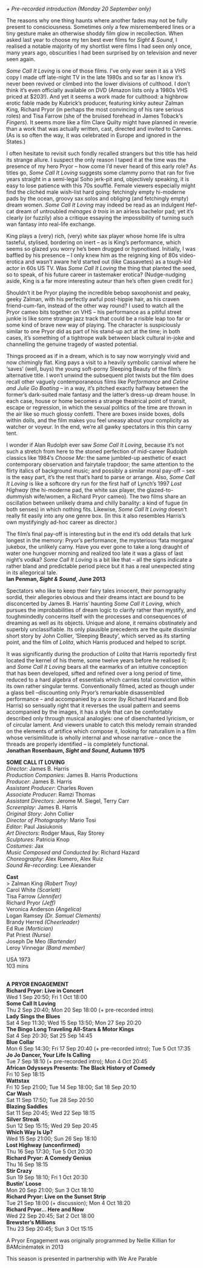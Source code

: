 

_+ Pre-recorded introduction (Monday 20 September only)_

The reasons why one thing haunts where another fades may not be fully present to consciousness. Sometimes only a few misremembered lines or a tiny gesture make an otherwise shoddy film glow in recollection. When asked last year to choose my ten best ever films for _Sight & Sound_, I realised a notable majority of my shortlist were films I had seen only once, many years ago, obscurities I had been surprised by on television and never seen again.

_Some Call It Loving_ is one of those films. I’ve only ever seen it as a VHS copy I made off late-night TV in the late 1980s and so far as I know it’s never been revived or climbed into the lower divisions of culthood. I don’t think it’s even officially available on DVD (Amazon lists only a 1980s VHS priced at $203!). And yet it seems a work made for culthood: a highbrow erotic fable made by Kubrick’s producer, featuring kinky auteur Zalman King, Richard Pryor (in perhaps the most convincing of his rare serious roles) and Tisa Farrow (she of the bruised forehead in James Toback’s _Fingers_). It seems more like a film Clare Quilty might have planned in reverie than a work that was actually written, cast, directed and invited to Cannes. (As is so often the way, it was celebrated in Europe and ignored in the States.)

I often hesitate to revisit such fondly recalled strangers but this title has held its strange allure. I suspect the only reason I taped it at the time was the presence of my hero Pryor – how come I’d never heard of this early role? As titles go, _Some Call It Loving_ suggests some clammy porno that ran for five years straight in a semi-legal Soho jerk-pit and, objectively speaking, it is easy to lose patience with this 70s soufflé. Female viewers especially might find the clichéd male wish-list hard going: fetchingly empty hi-moderne pads by the ocean, groovy sax solos and obliging (and fetchingly empty) dream women. _Some Call It Loving_ may indeed be read as an indulgent Hef-cat dream of untroubled _ménages à trois_ in an airless bachelor pad; yet it’s clearly (or fuzzily) also a critique essaying the impossibility of turning such wan fantasy into real-life exchange.

King plays a (very) rich, (very) white sax player whose home life is ultra tasteful, stylised, bordering on inert – as is King’s performance, which seems so glazed you worry he’s been drugged or hypnotised. Initially, I was baffled by his presence – I only knew him as the reigning king of 80s video-erotica and wasn’t aware he’d started out (like Cassavetes) as a tough-kid actor in 60s US TV. Was _Some Call It Loving_ the thing that planted the seed, so to speak, of his future career in tastemaker erotica? (Nudge-nudging aside, King is a far more interesting auteur than he’s often given credit for.)

Shouldn’t it be Pryor playing the incredible bebop saxophonist and peaky, geeky Zalman, with his perfectly awful post-hippie hair, as his craven friend-cum-fan, instead of the other way round? I used to watch all the Pryor cameo bits together on VHS – his performance as a pitiful street junkie is like some strange jazz track that could be a risible leap too far or some kind of brave new way of playing. The character is suspiciously similar to one Pryor did as part of his stand-up act at the time; in both cases, it’s something of a tightrope walk between black cultural in-joke and channelling the genuine tragedy of wasted potential.

Things proceed as if in a dream, which is to say now worryingly vivid and now chimingly flat. King pays a visit to a heavily symbolic carnival where he ‘saves’ (well, buys) the young soft-porny Sleeping Beauty of the film’s alternative title. I won’t unwind the subsequent plot twists but the film does recall other vaguely contemporaneous films like _Performance_ and _Celine and Julie Go Boating_ – in a way, it’s pitched exactly halfway between the former’s dark-suited male fantasy and the latter’s dress-up dream house. In each case, house or home becomes a strange theatrical point of transit, escape or regression, in which the sexual politics of the time are thrown in the air like so much glossy confetti. There are boxes inside boxes, dolls within dolls, and the film makes you feel uneasy about your complicity as watcher or voyeur. In the end, we’re all gawky spectators in this thin carny tent.

I wonder if Alan Rudolph ever saw _Some Call It Loving_, because it’s not such a stretch from here to the stoned perfection of mid-career Rudolph classics like 1984’s _Choose Me_: the same jumbled-up aesthetic of exact contemporary observation and fairytale trapdoor; the same attention to the flirty italics of background music; and possibly a similar moral pay-off – sex is the easy part, it’s the rest that’s hard to parse or arrange. Also, _Some Call It Loving_ is like a softcore dry run for the first half of Lynch’s 1997 _Lost Highway_ (the hi-moderne pad, the white sax player, the glazed-to-dummyish wife/women, a Richard Pryor cameo). The two films share an oscillation between unlikely drama and chilly banality: a kind of fugue (in both senses) in which nothing fits. Likewise, _Some Call It Loving_ doesn’t really fit easily into any one genre box. (In this it also resembles Harris’s own mystifyingly ad-hoc career as director.)

The film’s final pay-off is interesting but in the end it’s odd details that lurk longest in the memory: Pryor’s performance, the mysterious ‘fata morgana’ jukebox, the unlikely carny. Have you ever gone to take a long draught of water one hungover morning and realized too late it was a glass of last night’s vodka? _Some Call It Loving_ is a bit like that – all the signs indicate a rather bland and predictable period piece but it has a real unexpected sting in its allegorical tale.<br>
**Ian Penman, _Sight & Sound_, June 2013**

Spectators who like to keep their fairy tales innocent, their pornography sordid, their allegories obvious and their dreams intact are bound to be disconcerted by James B. Harris’ haunting _Some Call It Loving_, which pursues the improbabilities of dream logic to clarify rather than mystify, and toughmindedly concerns itself with the processes and consequences of dreaming as well as its objects. Unique and alone, it remains obstinately and superbly unclassifiable. Its only plausible precedents are the quite dissimilar short story by John Collier, ‘Sleeping Beauty’, which served as its starting point, and the film of _Lolita_, which Harris produced and helped to script.

It was significantly during the production of _Lolita_ that Harris reportedly first located the kernel of his theme, some twelve years before he realised it; and _Some Call It Loving_ bears all the earmarks of an intuitive conception that has been developed, sifted and refined over a long period of time, reduced to a hard algebra of essentials which carries total conviction within its own rather singular terms. Conventionally filmed, acted as though under a glass bell ­–discounting only Pryor’s remarkable disassembled performance ­– and accompanied by a score (by Richard Hazard and Bob Harris) so sensually right that it reverses the usual pattern and seems accompanied by the images, it has a style that can be comfortably described only through musical analogies: one of disenchanted lyricism, or of circular lament. And viewers unable to catch this melody remain stranded on the elements of artifice which compose it, looking for naturalism in a film whose verisimilitude is wholly internal and whose narrative ­– once the threads are properly identified ­– is completely functional.<br>
**Jonathan Rosenbaum, _Sight and Sound_, Autumn 1975**<br>


**SOME CALL IT LOVING**<br>
_Director_: James B. Harris  
_Production Companies_: James B. Harris Productions  
_Producer_: James B. Harris  
_Assistant Producer_: Charles Roven  
_Associate Producer_: Ramzi Thomas  
_Assistant Directors_: Jerome M. Siegel, Terry Carr  
_Screenplay_: James B. Harris  
_Original Story_: John Collier  
_Director of Photography_: Mario Tosi  
_Editor_: Paul Jasiukonis  
_Art Directors_: Rodger Maus, Ray Storey  
_Sculptures_: Patricia Knop  
_Costumes_: Jax  
_Music Composed and Conducted by_: Richard Hazard  
_Choreography_: Alex Romero, Alex Ruiz  
_Sound Re-recording_: Lee Alexander<br>

**Cast**<br>> 
Zalman King _(Robert Troy)_  
Carol White _(Scarlett)_  
Tisa Farrow _(Jennifer)_  
Richard Pryor _(Jeff)_  
Veronica Anderson _(Angelica)_  
Logan Ramsey _(Dr. Samuel Clements)_  
Brandy Herred _(Cheerleader)_  
Ed Rue _(Mortician)_  
Pat Priest _(Nurse)_  
Joseph De Meo _(Bartender)_  
Leroy Vinnegar _(Band member)_<br>

USA 1973<br>
103 mins<br>
<br>

**A PRYOR ENGAGEMENT**<br>
**Richard Pryor: Live in Concert**<br>
Wed 1 Sep 20:50; Fri 1 Oct 18:00<br>
**Some Call It Loving**<br>
Thu 2 Sep 20:40; Mon 20 Sep 18:00 (+ pre-recorded intro)<br>
**Lady Sings the Blues**<br>
Sat 4 Sep 11:30; Wed 15 Sep 13:50; Mon 27 Sep 20:20<br>
**The Bingo Long Traveling All-Stars & Motor Kings**<br>
Sat 4 Sep 20:30; Sat 25 Sep 14:45<br>
**Blue Collar**<br>
Mon 6 Sep 14:30; Fri 17 Sep 20:40 (+ pre-recorded intro); Tue 5 Oct 17:35<br>
**Jo Jo Dancer, Your Life Is Calling**<br>
Tue 7 Sep 18:10 (+ pre-recorded intro); Mon 4 Oct 20:45<br>
**African Odysseys Presents: The Black History of Comedy**<br>
Fri 10 Sep 18:15<br>
**Wattstax**<br>
Fri 10 Sep 21:00; Tue 14 Sep 18:00; Sat 18 Sep 20:10<br>
**Car Wash**<br>
Sat 11 Sep 17:50; Tue 28 Sep 20:50<br>
**Blazing Saddles**<br>
Sat 11 Sep 20:45; Wed 22 Sep 18:15<br>
**Silver Streak**<br>
Sun 12 Sep 15:15; Wed 29 Sep 20:45<br>
**Which Way Is Up?**<br>
Wed 15 Sep 21:00; Sun 26 Sep 18:10<br>
**Lost Highway (unconfirmed)**<br>
Thu 16 Sep 17:30; Tue 5 Oct 20:30<br>
**Richard Pryor: A Comedy Genius**<br>
Thu 16 Sep 18:15<br>
**Stir Crazy**<br>
Sun 19 Sep 18:10; Fri 1 Oct 20:30<br>
**Bustin’ Loose**<br>
Mon 20 Sep 21:00; Sun 3 Oct 18:10<br>
**Richard Pryor: Live on the Sunset Strip**<br>
Tue 21 Sep 18:00 (+ discussion); Mon 4 Oct 18:20<br>
**Richard Pryor... Here and Now**<br>
Wed 22 Sep 20:45; Sat 2 Oct 18:00<br>
**Brewster’s Millions**<br>
Thu 23 Sep 20:45; Sun 3 Oct 15:15<br>

A Pryor Engagement was originally programmed by Nellie Killian for BAMcinématek in 2013

This season is presented in partnership with We Are Parable
<!--stackedit_data:
eyJoaXN0b3J5IjpbMjE1MzI1ODY2XX0=
-->